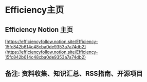 # Efficiency主页
## Efficiency Notion 主页 
 [https://efficiencyfollow.notion.site/Efficiency-15fc842b614c48cba0de9353a7a74db2](https://efficiencyfollow.notion.site/Efficiency-15fc842b614c48cba0de9353a7a74db2) 
 ## 备注: 资料收集、知识汇总、RSS指南、开源项目